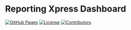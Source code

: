 # Reporting Xpress Dashboard

[![GitHub Pages](https://img.shields.io/badge/demo-live-brightgreen)](https://YOUR_USERNAME.github.io/reporting-xpress-dashboard)
[![License](https://img.shields.io/badge/license-MIT-blue.svg)](LICENSE)
[![Contributors](https://img.shields.io/github/contributors/YOUR_USERNAME/reporting-xpress-dashboard.svg)](https://github.com/YOUR_USERNAME/reporting-xpress-dashboard/graphs/contributors)
